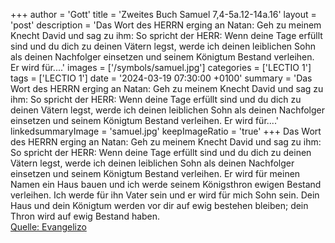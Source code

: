 +++
author = 'Gott'
title = 'Zweites Buch Samuel 7,4-5a.12-14a.16'
layout = 'post'
description = 'Das Wort des HERRN erging an Natan: Geh zu meinem Knecht David und sag zu ihm: So spricht der HERR: Wenn deine Tage erfüllt sind und du dich zu deinen Vätern legst, werde ich deinen leiblichen Sohn als deinen Nachfolger einsetzen und seinem Königtum Bestand verleihen. Er wird für....'
images = ['/symbols/samuel.jpg']
categories = ['LECTIO 1']
tags = ['LECTIO 1']
date = '2024-03-19 07:30:00 +0100'
summary = 'Das Wort des HERRN erging an Natan: Geh zu meinem Knecht David und sag zu ihm: So spricht der HERR: Wenn deine Tage erfüllt sind und du dich zu deinen Vätern legst, werde ich deinen leiblichen Sohn als deinen Nachfolger einsetzen und seinem Königtum Bestand verleihen. Er wird für....'
linkedsummaryImage = 'samuel.jpg'
keepImageRatio = 'true'
+++
Das Wort des HERRN erging an Natan:
Geh zu meinem Knecht David und sag zu ihm: So spricht der HERR:
Wenn deine Tage erfüllt sind und du dich zu deinen Vätern legst, werde ich deinen leiblichen Sohn als deinen Nachfolger einsetzen und seinem Königtum Bestand verleihen.
Er wird für meinen Namen ein Haus bauen und ich werde seinem Königsthron ewigen Bestand verleihen.<!--more-->
Ich werde für ihn Vater sein und er wird für mich Sohn sein.
Dein Haus und dein Königtum werden vor dir auf ewig bestehen bleiben; dein Thron wird auf ewig Bestand haben.<br> [Quelle: Evangelizo](https://evangeliumtagfuertag.org/DE/gospel)